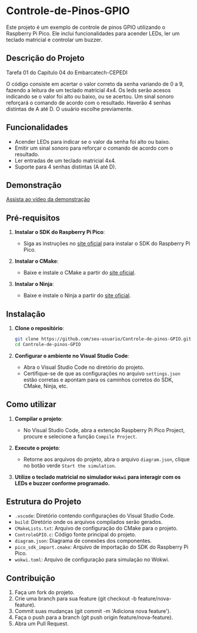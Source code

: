 # Controle-de-Pinos-GPIO

Este projeto é um exemplo de controle de pinos GPIO utilizando o Raspberry Pi Pico. Ele inclui funcionalidades para acender LEDs, ler um teclado matricial e controlar um buzzer.

## Descrição do Projeto
Tarefa 01 do Capítulo 04 do Embarcatech-CEPEDI

O código consiste em acertar o valor correto da senha variando de 0 a 9, fazendo a leitura de um teclado matricial 4x4. 
Os leds serão acesos indicando se o valor foi alto ou baixo, ou se acertou. 
Um sinal sonoro reforçará o comando de acordo com o resultado.
Haverão 4 senhas distintas de A até D. O usuário escolhe previamente.

## Funcionalidades

- Acender LEDs para indicar se o valor da senha foi alto ou baixo.
- Emitir um sinal sonoro para reforçar o comando de acordo com o resultado.
- Ler entradas de um teclado matricial 4x4.
- Suporte para 4 senhas distintas (A até D).

## Demonstração

[Assista ao vídeo da demonstração](https://www.dropbox.com/scl/fi/pohecsqnmpj6tx3l07mn6/Tarefa-01.mp4?rlkey=wsss256kbjnwk9jlh6h9uuynx&st=yoypk9qh&dl=0)

## Pré-requisitos

1. **Instalar o SDK do Raspberry Pi Pico**:
   - Siga as instruções no [site oficial](https://github.com/raspberrypi/pico-sdk) para instalar o SDK do Raspberry Pi Pico.

2. **Instalar o CMake**:
   - Baixe e instale o CMake a partir do [site oficial](https://cmake.org/download/).

3. **Instalar o Ninja**:
   - Baixe e instale o Ninja a partir do [site oficial](https://ninja-build.org/).

## Instalação

1. **Clone o repositório**:
   ```sh
   git clone https://github.com/seu-usuario/Controle-de-pinos-GPIO.git
   cd Controle-de-pinos-GPIO
   ```

2. **Configurar o ambiente no Visual Studio Code**:
    - Abra o Visual Studio Code no diretório do projeto.
    - Certifique-se de que as configurações no arquivo `settings.json` estão corretas e apontam para os caminhos corretos do SDK, CMake, Ninja, etc.

## Como utilizar

1. **Compilar o projeto**:
    - No Visual Studio Code, abra a extenção Raspberry Pi Pico Project, procure e selecione a função `Compile Project`.

2. **Execute o projeto**:
    - Retorne aos arquivos do projeto, abra o arquivo `diagram.json`, clique no botão verde `Start the simulation`.

3. **Utilize o teclado matricial no simulador `Wokwi` para interagir com os LEDs e buzzer conforme programado.**

## Estrutura do Projeto

- `.vscode`: Diretório contendo configurações do Visual Studio Code.
- `build`: Diretório onde os arquivos compilados serão gerados.
- `CMakeLists.txt`: Arquivo de configuração do CMake para o projeto.
- `ControleGPIO.c`: Código fonte principal do projeto.
- `diagram.json`: Diagrama de conexões dos componentes.
- `pico_sdk_import.cmake`: Arquivo de importação do SDK do Raspberry Pi Pico.
- `wokwi.toml`: Arquivo de configuração para simulação no Wokwi.

## Contribuição

1. Faça um fork do projeto.
2. Crie uma branch para sua feature (git checkout -b feature/nova-feature).
3. Commit suas mudanças (git commit -m 'Adiciona nova feature').
4. Faça o push para a branch (git push origin feature/nova-feature).
5. Abra um Pull Request.
